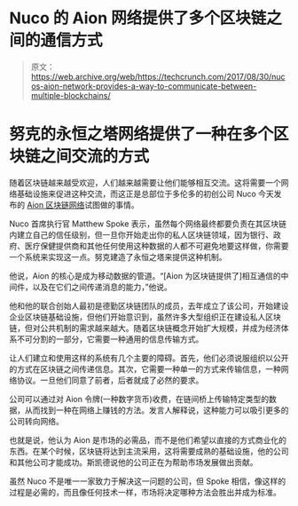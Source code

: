 # Nuco 的 Aion 网络提供了多个区块链之间的通信方式 

> 原文：<https://web.archive.org/web/https://techcrunch.com/2017/08/30/nucos-aion-network-provides-a-way-to-communicate-between-multiple-blockchains/>

# 努克的永恒之塔网络提供了一种在多个区块链之间交流的方式

随着区块链越来越受欢迎，人们越来越需要让他们能够相互交流。这将需要一个网络基础设施来促进这种交流，而这正是总部位于多伦多的初创公司 Nuco 今天发布的 [Aion 区块链网络](https://web.archive.org/web/20221206122432/https://socialradius-dot-yamm-track.appspot.com/Redirect?ukey=1wAETu-gOJ0hmoXSXSf22JxOS1_STNJmIZ4leEg_Kkpk-281174667&key=YAMMID-47604345&link=https%3A%2F%2Faion.network%2F)试图做的事情。

Nuco 首席执行官 Matthew Spoke 表示，虽然每个网络最终都要负责在其区块链内建立自己的信任级别，但一旦你开始走出你的私人区块链领域，因为银行、政府、医疗保健提供商和其他任何使用这种数据的人都不可避免地要这样做，你需要一个系统来实现这一点。努克建造了永恒之塔来提供这种机制。

他说，Aion 的核心是成为移动数据的管道。“[Aion 为区块链提供了]相互通信的中间件，以及在它们之间传递消息的能力，”他说。

他和他的联合创始人最初是德勤区块链团队的成员，去年成立了该公司，开始建设企业区块链基础设施，但他们开始意识到，虽然许多大型组织正在建设私人区块链，但对公共机制的需求越来越大。随着区块链概念开始扩大规模，并成为经济体系不可分割的一部分，它需要一种通用的信息传输方式。

让人们建立和使用这样的系统有几个主要的障碍。首先，他们必须说服组织以公开的方式在区块链之间传递信息。其次，它需要一种单一的方式来传输信息，一种网络协议。一旦他们同意了前者，后者就成了必然的要求。

公司可以通过对 Aion 令牌(一种数字货币)收费，在链间桥上传输特定类型的数据，从而找到一种在网络上赚钱的方法。发言人解释说，这种能力可以吸引更多的公司转向网络。

也就是说，他认为 Aion 是市场的必需品，而不是他们希望以直接的方式商业化的东西。在某个时候，区块链将达到主流采用，这将需要成熟的基础设施，他的公司和其他公司才能成功。斯凯德说他的公司正在为帮助市场发展做出贡献。

虽然 Nuco 不是唯一一家致力于解决这一问题的公司，但 Spoke 相信，像这样的过程是必需的，而且像任何技术一样，市场将决定哪种方法会胜出并成为标准。